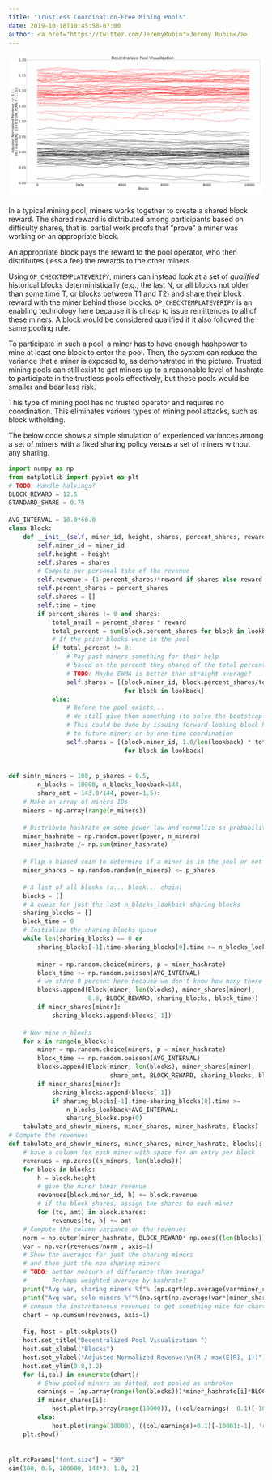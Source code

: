 ```yaml
---
title: "Trustless Coordination-Free Mining Pools"
date: 2019-10-18T10:45:58-07:00
author: <a href="https://twitter.com/JeremyRubin">Jeremy Rubin</a>
---
```

![](/images/uses/bagpool.svg)


In a typical mining pool, miners works together to create a shared block reward. The shared reward
is distributed among participants based on difficulty shares, that is, partial work proofs that
"prove" a miner was working on an appropriate block.

An appropriate block pays the reward to the pool operator, who then distributes (less a fee) the
rewards to the other miners.

Using `OP_CHECKTEMPLATEVERIFY`, miners can instead look at a set of *qualified* historical blocks
deterministically (e.g., the last N, or all blocks not older than some time T, or blocks between T1
and T2) and share their block reward with the miner behind those blocks. `OP_CHECKTEMPLATEVERIFY` is
an enabling technology here because it is cheap to issue remittences to all of these miners. A block
would be considered qualified if it also followed the same pooling rule.

To participate in such a pool, a miner has to have enough hashpower to mine at least one block to
enter the pool. Then, the system can reduce the variance that a miner is exposed to, as demonstrated
in the picture. Trusted mining pools can still exist to get miners up to a reasonable level of
hashrate to participate in the trustless pools effectively, but these pools would be smaller and
bear less risk.

This type of mining pool has no trusted operator and requires no coordination. This eliminates
various types of mining pool attacks, such as block witholding.

The below code shows a simple simulation of experienced variances among a set of miners with a fixed
sharing policy versus a set of miners without any sharing.

```python
import numpy as np
from matplotlib import pyplot as plt
# TODO: Handle halvings?
BLOCK_REWARD = 12.5
STANDARD_SHARE = 0.75

AVG_INTERVAL = 10.0*60.0
class Block:
    def __init__(self, miner_id, height, shares, percent_shares, reward, lookback, time):
        self.miner_id = miner_id
        self.height = height
        self.shares = shares
        # Compute our personal take of the revenue
        self.revenue = (1-percent_shares)*reward if shares else reward
        self.percent_shares = percent_shares
        self.shares = []
        self.time = time
        if percent_shares != 0 and shares:
            total_avail = percent_shares * reward
            total_percent = sum(block.percent_shares for block in lookback)
            # If the prior blocks were in the pool
            if total_percent != 0:
                # Pay past miners something for their help
                # based on the percent they shared of the total percent shared to us.
                # TODO: Maybe EWMA is better than straight average?
                self.shares = [(block.miner_id, block.percent_shares/total_percent * total_avail)
                                for block in lookback]
            else:
                # Before the pool exists...
                # We still give them something (to solve the bootstrap problem...)
                # This could be done by issuing forward-looking block height locked payments
                # to future miners or by one-time coordination
                self.shares = [(block.miner_id, 1.0/len(lookback) * total_avail) 
                                for block in lookback]


def sim(n_miners = 100, p_shares = 0.5,
        n_blocks = 10000, n_blocks_lookback=144,
        share_amt = 143.0/144, power=1.5):
    # Make an array of miners IDs
    miners = np.array(range(n_miners))

    # Distribute hashrate on some power law and normalize so probabilities sum to 1
    miner_hashrate = np.random.power(power, n_miners)
    miner_hashrate /= np.sum(miner_hashrate)

    # Flip a biased coin to determine if a miner is in the pool or not
    miner_shares = np.random.random(n_miners) <= p_shares

    # A list of all blocks (a... block... chain)
    blocks = []
    # A queue for just the last n_blocks_lookback sharing blocks
    sharing_blocks = []
    block_time = 0
    # Initialize the sharing blocks queue
    while len(sharing_blocks) == 0 or 
        sharing_blocks[-1].time-sharing_blocks[0].time >= n_blocks_lookback*AVG_INTERVAL:

        miner = np.random.choice(miners, p = miner_hashrate)
        block_time += np.random.poisson(AVG_INTERVAL)
        # we share 0 percent here because we don't know how many there are...
        blocks.append(Block(miner, len(blocks), miner_shares[miner],
                      0.0, BLOCK_REWARD, sharing_blocks, block_time))
        if miner_shares[miner]:
            sharing_blocks.append(blocks[-1])

    # Now mine n_blocks
    for x in range(n_blocks):
        miner = np.random.choice(miners, p = miner_hashrate)
        block_time += np.random.poisson(AVG_INTERVAL)
        blocks.append(Block(miner, len(blocks), miner_shares[miner],
                            share_amt, BLOCK_REWARD, sharing_blocks, block_time))
        if miner_shares[miner]:
            sharing_blocks.append(blocks[-1])
            if sharing_blocks[-1].time-sharing_blocks[0].time >= 
                n_blocks_lookback*AVG_INTERVAL:
                sharing_blocks.pop(0)
    tabulate_and_show(n_miners, miner_shares, miner_hashrate, blocks)
# Compute the revenues
def tabulate_and_show(n_miners, miner_shares, miner_hashrate, blocks):
    # have a column for each miner with space for an entry per block
    revenues = np.zeros((n_miners, len(blocks)))
    for block in blocks:
        h = block.height
        # give the miner their revenue
        revenues[block.miner_id, h] += block.revenue
        # if the block shares, assign the shares to each miner
        for (to, amt) in block.shares:
            revenues[to, h] += amt
    # Compute the column variance on the revenues
    norm = np.outer(miner_hashrate, BLOCK_REWARD* np.ones((len(blocks)))).clip(1)
    var = np.var(revenues/norm , axis=1)
    # Show the averages for just the sharing miners
    # and then just the non sharing miners
    # TODO: better measure of difference than average?
    #       Perhaps weighted average by hashrate?
    print("Avg var, sharing miners %f"% (np.sqrt(np.average(var*miner_shares))/70.0))
    print("Avg var, solo miners %f"%(np.sqrt(np.average(var*(miner_shares ^ 1)))/70.0))
    # cumsum the instantaneous revenues to get something nice for charting
    chart = np.cumsum(revenues, axis=1)

    fig, host = plt.subplots()
    host.set_title("Decentralized Pool Visualization ")
    host.set_xlabel("Blocks")
    host.set_ylabel("Adjusted Normalized Revenue:\n(R / max(E[R], 1))")
    host.set_ylim(0.8,1.2)
    for (i,col) in enumerate(chart):
        # Show pooled miners as dotted, not pooled as unbroken
        earnings = (np.array(range(len(blocks)))*miner_hashrate[i]*BLOCK_REWARD).clip(1)
        if miner_shares[i]:
            host.plot(np.array(range(10000)), ((col/earnings)- 0.1)[-10001:-1], 'k')
        else:
            host.plot(range(10000), ((col/earnings)+0.1)[-10001:-1], 'r')
    plt.show()


plt.rcParams["font.size"] = "30"
sim(100, 0.5, 100000, 144*3, 1.0, 2)
```
